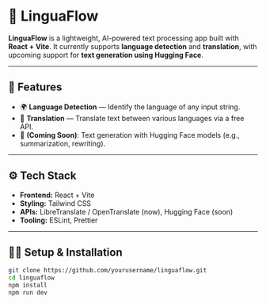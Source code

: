# 📘 LinguaFlow

**LinguaFlow** is a lightweight, AI-powered text processing app built with **React + Vite**. It currently supports **language detection** and **translation**, with upcoming support for **text generation using Hugging Face**.

---

## 🚀 Features

- 🌍 **Language Detection** — Identify the language of any input string.
- 🔄 **Translation** — Translate text between various languages via a free API.
- 🧠 **(Coming Soon)**: Text generation with Hugging Face models (e.g., summarization, rewriting).

---

## ⚙️ Tech Stack

- **Frontend:** React + Vite  
- **Styling:** Tailwind CSS  
- **APIs:** LibreTranslate / OpenTranslate (now), Hugging Face (soon)  
- **Tooling:** ESLint, Prettier

---

## 🧑‍💻 Setup & Installation

```bash
git clone https://github.com/yourusername/linguaflow.git
cd linguaflow
npm install
npm run dev
